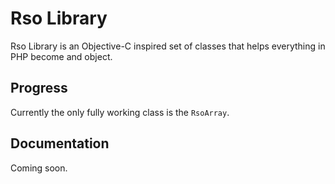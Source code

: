 # Rso Library

Rso Library is an Objective-C inspired set of classes that helps everything in PHP become and object.

## Progress

Currently the only fully working class is the `RsoArray`.

## Documentation

Coming soon.
